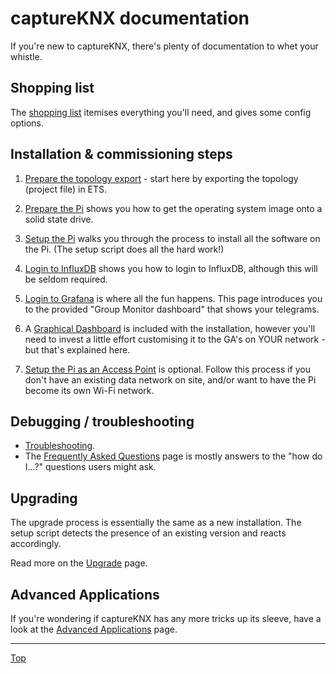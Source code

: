 # captureKNX documentation

If you're new to captureKNX, there's plenty of documentation to whet your whistle.

## Shopping list

The [shopping list](/docs/shopping-list.md) itemises everything you'll need, and gives some config options.

## Installation & commissioning steps

1. [Prepare the topology export](/docs/step1-prepare-the-topology-export.md) - start here by exporting the topology (project file) in ETS.

2. [Prepare the Pi](/docs/step2-prepare-the-pi.md) shows you how to get the operating system image onto a solid state drive.

3. [Setup the Pi](/docs/step3-setup-the-Pi.md) walks you through the process to install all the software on the Pi. (The setup script does all the hard work!)
4. [Login to InfluxDB](/docs/step4-login-to-influxdb.md) shows you how to login to InfluxDB, although this will be seldom required.
5. [Login to Grafana](/docs/step5-login-to-grafana.md) is where all the fun happens. This page introduces you to the provided "Group Monitor dashboard" that shows your telegrams.
6. A [Graphical Dashboard](/docs/step6-graphical-dashboard.md) is included with the installation, however you'll need to invest a little effort customising it to the GA's on YOUR network - but that's explained here.
7. [Setup the Pi as an Access Point](/docs/setup-the-Pi-as-an-access-point.md) is optional. Follow this process if you don't have an existing data network on site, and/or want to have the Pi become its own Wi-Fi network.

## Debugging / troubleshooting

- [Troubleshooting](/docs/troubleshooting.md).
- The [Frequently Asked Questions](/docs/FAQ.md) page is mostly answers to the "how do I...?" questions users might ask.

## Upgrading

The upgrade process is essentially the same as a new installation. The setup script detects the presence of an existing version and reacts accordingly.

Read more on the [Upgrade](/docs/upgrade.md) page.

## Advanced Applications

If you're wondering if captureKNX has any more tricks up its sleeve, have a look at the [Advanced Applications](/docs/advanced-applications.md) page.
<br>

<hr />

[Top](#captureKNX-documentation)

